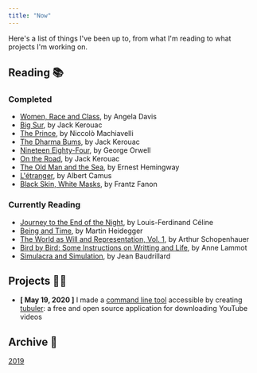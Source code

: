 ```yaml
---
title: "Now"
---
```


Here's a list of things I've been up to, from what I'm reading to what projects I'm working on.

## Reading 📚

### Completed

* [Women, Race and Class](https://en.wikipedia.org/wiki/Women,_Race_and_Class), by Angela Davis
* [Big Sur](https://en.wikipedia.org/wiki/Big_Sur_(novel)), by Jack Kerouac
* [The Prince](https://en.wikipedia.org/wiki/The_Prince), by Niccolò Machiavelli
* [The Dharma Bums](https://en.wikipedia.org/wiki/The_Dharma_Bums), by Jack Kerouac
* [Nineteen Eighty-Four](https://en.wikipedia.org/wiki/Nineteen_Eighty-Four), by George Orwell
* [On the Road](https://en.wikipedia.org/wiki/On_the_Road), by Jack Kerouac
* [The Old Man and the Sea](https://en.wikipedia.org/wiki/The_Old_Man_and_the_Sea), by Ernest Hemingway
* [L'étranger](https://en.wikipedia.org/wiki/The_Stranger_(Camus_novel)), by Albert Camus
* [Black Skin, White Masks](https://en.wikipedia.org/wiki/Black_Skin,_White_Masks), by Frantz Fanon

### Currently Reading

* [Journey to the End of the Night](https://en.wikipedia.org/wiki/Journey_to_the_End_of_the_Night), by Louis-Ferdinand Céline
* [Being and Time](https://en.wikipedia.org/wiki/Being_and_Time), by Martin Heidegger
* [The World as Will and Representation, Vol. 1](https://en.wikipedia.org/wiki/The_World_as_Will_and_Representation), by Arthur Schopenhauer
* [Bird by Bird: Some Instructions on Writting and Life](https://archive.org/details/birdbybirdsomein00lamo), by Anne Lammot
* [Simulacra and Simulation](https://en.wikipedia.org/wiki/Simulacra_and_Simulation), by Jean Baudrillard

## Projects 👨‍💻

* **[ May 19, 2020 ]** I made a [command line tool](https://ytdl-org.github.io/youtube-dl/index.html) accessible by creating [tubuler](https://github.com/dtcrout/tubuler): a free and open source application for downloading YouTube videos

## Archive 💾

[2019](/archive/now_2019)
